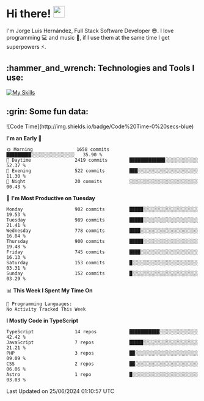 <h1 align="left">
 <abc>
  <br>Hi there! <img src="https://user-images.githubusercontent.com/42378118/110234147-e3259600-7f4e-11eb-95be-0c4047144dea.gif" width="30"><br>
 </abc>
</h1>

I'm Jorge Luis Hernández, Full Stack Software Developer :sunglasses:. I love programming :computer: and music :musical_score:, if I use them at the same time I get superpowers :zap:. 


<h2 align="left">:hammer_and_wrench: Technologies and Tools I use:</h2>

[![My Skills](https://skillicons.dev/icons?i=js,ts,html,css,py,vue,react,next,nest,postgres,mysql)](https://skillicons.dev)

<h2 align="left">:grin: Some fun data:</h2>
<!--START_SECTION:waka-->
![Code Time](http://img.shields.io/badge/Code%20Time-0%20secs-blue)

**I'm an Early 🐤** 

```text
🌞 Morning                1658 commits        █████████░░░░░░░░░░░░░░░░   35.90 % 
🌆 Daytime                2419 commits        █████████████░░░░░░░░░░░░   52.37 % 
🌃 Evening                522 commits         ███░░░░░░░░░░░░░░░░░░░░░░   11.30 % 
🌙 Night                  20 commits          ░░░░░░░░░░░░░░░░░░░░░░░░░   00.43 % 
```
📅 **I'm Most Productive on Tuesday** 

```text
Monday                   902 commits         █████░░░░░░░░░░░░░░░░░░░░   19.53 % 
Tuesday                  989 commits         █████░░░░░░░░░░░░░░░░░░░░   21.41 % 
Wednesday                778 commits         ████░░░░░░░░░░░░░░░░░░░░░   16.84 % 
Thursday                 900 commits         █████░░░░░░░░░░░░░░░░░░░░   19.48 % 
Friday                   745 commits         ████░░░░░░░░░░░░░░░░░░░░░   16.13 % 
Saturday                 153 commits         █░░░░░░░░░░░░░░░░░░░░░░░░   03.31 % 
Sunday                   152 commits         █░░░░░░░░░░░░░░░░░░░░░░░░   03.29 % 
```


📊 **This Week I Spent My Time On** 

```text
💬 Programming Languages: 
No Activity Tracked This Week
```

**I Mostly Code in TypeScript** 

```text
TypeScript               14 repos            ███████████░░░░░░░░░░░░░░   42.42 % 
JavaScript               7 repos             █████░░░░░░░░░░░░░░░░░░░░   21.21 % 
PHP                      3 repos             ██░░░░░░░░░░░░░░░░░░░░░░░   09.09 % 
CSS                      2 repos             ██░░░░░░░░░░░░░░░░░░░░░░░   06.06 % 
Astro                    1 repo              █░░░░░░░░░░░░░░░░░░░░░░░░   03.03 % 
```




 Last Updated on 25/06/2024 01:10:57 UTC
<!--END_SECTION:waka-->
